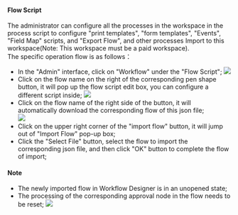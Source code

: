 #### Flow Script
The administrator can configure all the processes in the workspace in the process script to configure "print templates", "form templates", "Events", "Field Map" scripts, and "Export Flow", and other processes Import to this workspace(Note: This workspace must be a paid workspace).<br/>
The specific operation flow is as follows：
- In the "Admin" interface, click on "Workflow" under the "Flow Script";
![](/assets/us/workflow/script1.png)
- Click on the flow name on the right of the corresponding pen shape button, it will pop up the flow script edit box, you can configure a different script inside;
![](/assets/us/workflow/script2.png)
- Click on the flow name of the right side of the button, it will automatically download the corresponding flow of this json file;<br/>
![](/assets/us/workflow/script3.png)
- Click on the upper right corner of the "import flow" button, it will jump out of "Import Flow" pop-up box;
- Click the "Select File" button, select the flow to import the corresponding json file, and then click "OK" button to complete the flow of import;<br/>
#### Note
- The newly imported flow in Workflow Designer is in an unopened state;
- The processing of the corresponding approval node in the flow needs to be reset;
![](/assets/us/workflow/script4.png)
